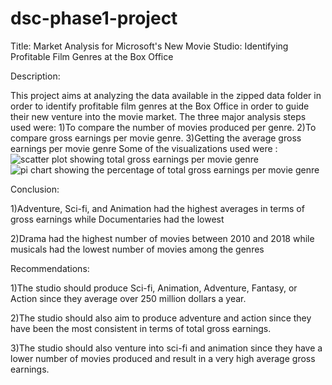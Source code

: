 # dsc-phase1-project
Title: Market Analysis for Microsoft's New Movie 
Studio: Identifying Profitable Film Genres 
at the Box Office 

Description:

This project aims at analyzing the data available in the zipped data folder in order to identify profitable film genres 
at the Box Office in order to guide their new venture into the movie market.
The three major analysis steps used were:
1)To compare the number of movies produced per genre.
2)To compare gross earnings per movie genre.
3)Getting the average gross earnings per movie genre
 Some of the visualizations used were :
 ![scatter plot showing total gross earnings per movie genre](https://github.com/JETshelf/dsc-phase1-project/assets/133136216/bef178d6-910a-4a29-8a30-4f94646e9018)
![pi chart showing the percentage of total gross earnings per movie genre](https://github.com/JETshelf/dsc-phase1-project/assets/133136216/3ebef581-b0d9-4f7c-80bd-c1b7def74511)

Conclusion:

1)Adventure, Sci-fi, and Animation had the highest averages in terms of gross earnings 
while Documentaries had the lowest

2)Drama had the highest number of movies between 2010 and 2018 while 
musicals had the lowest number of movies among the genres

Recommendations:

1)The studio should produce Sci-fi, Animation, Adventure, Fantasy, or Action since they average over 250 
million dollars a year.

2)The studio should also aim to produce adventure and action since they have been the most consistent in 
terms of total gross earnings.

3)The studio should also venture into sci-fi and animation since they have a lower number of movies 
produced and result in a very high average gross earnings.

 
